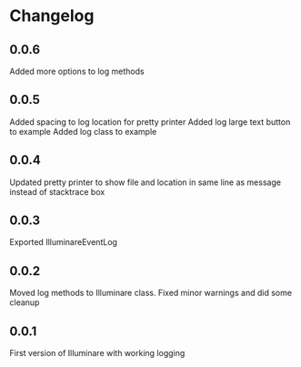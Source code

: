 # Changelog

## 0.0.6

Added more options to log methods

## 0.0.5

Added spacing to log location for pretty printer
Added log large text button to example
Added log class to example

## 0.0.4

Updated pretty printer to show file and location in same line as message instead of stacktrace box

## 0.0.3

Exported IlluminareEventLog

## 0.0.2

Moved log methods to Illuminare class.
Fixed minor warnings and did some cleanup

## 0.0.1

First version of Illuminare with working logging


